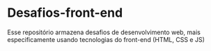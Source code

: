 # Desafios-front-end
Esse repositório armazena desafios de desenvolvimento web, mais especificamente usando tecnologias do front-end (HTML, CSS e JS)
